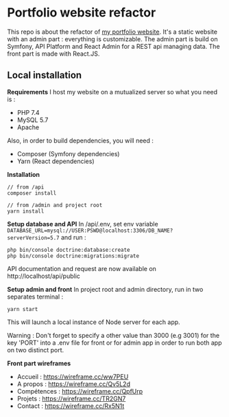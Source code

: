 # Portfolio website refactor

This repo is about the refactor of [my portfolio website](www.matthieudesvignes.com). It's a static website with an admin part : everything is customizable. The admin part is build on Symfony, API Platform and React Admin for a REST api managing data. The front part is made with React.JS.

## Local installation

**Requirements**
I host my website on a mutualized server so what you need is :

- PHP 7.4
- MySQL 5.7
- Apache

Also, in order to build dependencies, you will need :

- Composer (Symfony dependencies)
- Yarn (React dependencies)

**Installation**

    // from /api
    composer install

    // from /admin and project root
    yarn install

**Setup database and API**
In /api/.env, set env variable `DATABASE_URL=mysql://USER:PSWD@localhost:3306/DB_NAME?serverVersion=5.7` and run :

    php bin/console doctrine:database:create
    php bin/console doctrine:migrations:migrate

API documentation and request are now available on http://localhost/api/public

**Setup admin and front**
In project root and admin directory, run in two separates terminal :

    yarn start

This will launch a local instance of Node server for each app.

Warning : Don't forget to specify a other value than 3000 (e.g 3001) for the key 'PORT' into a .env file for front or for admin app in order to run both app on two distinct port.

**Front part wireframes**

- Accueil : https://wireframe.cc/ww7PEU
- A propos : https://wireframe.cc/Qv5L2d
- Compétences : https://wireframe.cc/QpfUrp
- Projets : https://wireframe.cc/TR2GN7
- Contact : https://wireframe.cc/Rx5N1t
